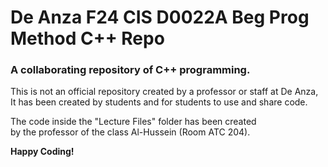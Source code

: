# De Anza F24 CIS D0022A Beg Prog Method C++ Repo
### A collaborating repository of C++ programming.

This is not an official repository created by a professor or staff at De Anza, <br>
It has been created by students and for students to use and share code. <br>

The code inside the "Lecture Files" folder has been created <br>
by the professor of the class Al-Hussein (Room ATC 204).

**Happy Coding!**
